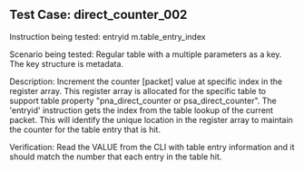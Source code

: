 Test Case: direct_counter_002
-----------------------------

Instruction being tested:
    entryid m.table_entry_index

Scenario being tested:
   Regular table with a multiple parameters as a key.
   The key structure is metadata.

Description:
    Increment the counter [packet] value at specific index in the
    register array. This register array is allocated for the specific
    table to support table property "pna_direct_counter or
    psa_direct_counter".
    The 'entryid' instruction gets the index from the table lookup of
    the current packet. This will identify the unique location in the
    register array to maintain the counter for the table entry that
    is hit.

Verification:
    Read the VALUE from the CLI with table entry information and it
    should match the number that each entry in the table hit.
